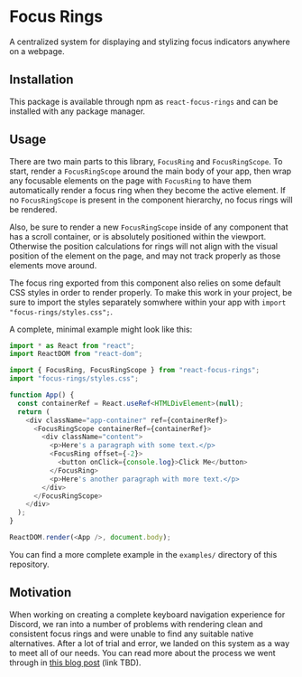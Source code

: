 # Focus Rings

A centralized system for displaying and stylizing focus indicators anywhere on a webpage.

## Installation

This package is available through npm as `react-focus-rings` and can be installed with any package
manager.

## Usage

There are two main parts to this library, `FocusRing` and `FocusRingScope`. To start, render a
`FocusRingScope` around the main body of your app, then wrap any focusable elements on the page with
`FocusRing` to have them automatically render a focus ring when they become the active element. If
no `FocusRingScope` is present in the component hierarchy, no focus rings will be rendered.

Also, be sure to render a new `FocusRingScope` inside of any component that has a scroll container,
or is absolutely positioned within the viewport. Otherwise the position calculations for rings will
not align with the visual position of the element on the page, and may not track properly as those
elements move around.

The focus ring exported from this component also relies on some default CSS styles in order to
render properly. To make this work in your project, be sure to import the styles separately somwhere
within your app with `import "focus-rings/styles.css";`.

A complete, minimal example might look like this:

```typescript
import * as React from "react";
import ReactDOM from "react-dom";

import { FocusRing, FocusRingScope } from "react-focus-rings";
import "focus-rings/styles.css";

function App() {
  const containerRef = React.useRef<HTMLDivElement>(null);
  return (
    <div className="app-container" ref={containerRef}>
      <FocusRingScope containerRef={containerRef}>
        <div className="content">
          <p>Here's a paragraph with some text.</p>
          <FocusRing offset={-2}>
            <button onClick={console.log}>Click Me</button>
          </FocusRing>
          <p>Here's another paragraph with more text.</p>
        </div>
      </FocusRingScope>
    </div>
  );
}

ReactDOM.render(<App />, document.body);
```

You can find a more complete example in the `examples/` directory of this repository.

## Motivation

When working on creating a complete keyboard navigation experience for Discord, we ran into a number
of problems with rendering clean and consistent focus rings and were unable to find any suitable
native alternatives. After a lot of trial and error, we landed on this system as a way to meet all
of our needs. You can read more about the process we went through in [this blog post]() (link TBD).
